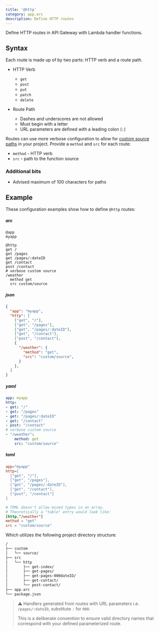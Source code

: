 ```yaml
---
title: '@http'
category: app.arc
description: Define HTTP routes
---
```


Define HTTP routes in API Gateway with Lambda handler functions.

## Syntax

Each route is made up of by two parts: HTTP verb and a route path.

- HTTP Verb
  - `get`
  - `post`
  - `put`
  - `patch`
  - `delete`

- Route Path
  - Dashes and underscores are not allowed
  - Must begin with a letter
  - URL parameters are defined with a leading colon (`:`)

Routes can use more verbose configuration to allow for [custom source paths](../../guides/developer-experience/custom-source-paths) in your project. Provide a  `method` and `src` for each route:

- `method` - HTTP verb
- `src` - path to the function source

### Additional bits

- Advised maximum of 100 characters for paths

## Example

These configuration examples show how to define `@http` routes:

<arc-viewer default-tab=arc>
<div slot=contents class=bg-g4>

<arc-tab label=arc>
<h5>arc</h5>
<div slot=content>

```arc
@app
myapp

@http
get /
get /pages
get /pages/:dateID
get /contact
post /contact
# verbose custom source
/weather
  method get
  src custom/source
```
</div>
</arc-tab>

<arc-tab label=json>
<h5>json</h5>
<div slot=content>

```json
{
  "app": "myapp",
  "http": [
    ["get", "/"],
    ["get", "/pages"],
    ["get", "/pages/:dateID"],
    ["get", "/contact"],
    ["post", "/contact"],
    {
      "/weather": {
        "method": "get",
        "src": "custom/source",
      }
    },
  ]
}
```
</div>
</arc-tab>

<arc-tab label=yaml>
<h5>yaml</h5>
<div slot=content>

```yaml
app: myapp
http:
- get: "/"
- get: "/pages"
- get: "/pages/:dateID"
- get: "/contact"
- post: "/contact"
# verbose custom source
- "/weather":
    method: get
    src: "custom/source"
```
</div>
</arc-tab>

<arc-tab label=toml>
<h5>toml</h5>
<div slot=content>

```toml
app="myapp"
http=[
  ["get", "/"],
  ["get", "/pages"],
  ["get", "/pages/:dateID"],
  ["get", "/contact"],
  ["post", "/contact"]
]

# TOML doesn't allow mixed types in an array.
# Theoretically a "table" entry would look like:
[http."/weather"]
method = "get"
src = "custom/source"
```
</div>
</arc-tab>

</div>
</arc-viewer>

Which utilizes the following project directory structure:

```bash
/
├── custom
│   └── source/
├── src
│   └── http
│       ├── get-index/
│       ├── get-pages/
│       ├── get-pages-000dateID/
│       ├── get-contact/
│       └── post-contact/
├── app.arc
└── package.json
```

> ⚠️  Handlers generated from routes with URL parameters i.e. `/pages/:dateID`, substitute `:` for `000`.
>
> This is a deliberate convention to ensure valid directory names that correspond with your defined parameterized route.
